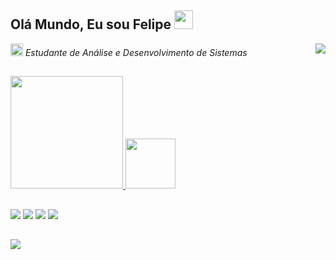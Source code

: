 ## Olá Mundo, Eu sou Felipe <img src=https://github.com/TheDudeThatCode/TheDudeThatCode/blob/master/Assets/gandalf_parrot.gif width="30">


<img align="right" src=https://c.tenor.com/_DOBjnGspYAAAAAM/code-coding.gif width-="190"> <img height="20em" src=https://github.com/TheDudeThatCode/TheDudeThatCode/blob/master/Assets/coin.gif width-="190"> *Estudante de Análise e Desenvolvimento de Sistemas* 


##

<div>
  <a href="https://github.com/Felipegcf14">
  <img height="180em" src="https://github-readme-stats.vercel.app/api?username=Felipegcf14&show_icons=true&theme=midnight-purple&include_all_commits=true&count_private=true"/>
  <img height="80em" src="https://github-readme-stats.vercel.app/api/top-langs/?username=Felipegcf14&show_icons=true&theme=midnight-purple">
</div>
  
##
  
<div> 
  <a href="https://www.linkedin.com/in/felipe-gabriel-10/" target="_blank"><img src="https://img.shields.io/badge/LinkedIn-0077B5?style=for-the-badge&logo=linkedin&logoColor=white" target="_blank"></a>
  <a href="https://instagram.com/felipegcf_" target="_blank"><img src="https://img.shields.io/badge/-Instagram-%23E4405F?style=for-the-badge&logo=instagram&logoColor=white" target="_blank"></a>
 	<a href="https://steamcommunity.com/id/FElip3gcf14/" target="_blank"><img src="https://img.shields.io/badge/Steam-000000?style=for-the-badge&logo=steam&logoColor=white"></a>
 <a href="https://open.spotify.com/user/22umbi5t5hnzoudlsy37brb3q?si=146ff368418b4699" target="_blank"><img src="https://img.shields.io/badge/Spotify-1ED760?&style=for-the-badge&logo=spotify&logoColor=white"></a> 
 <div>
   
##  
<img  src=https://github.com/TheDudeThatCode/TheDudeThatCode/blob/master/Assets/Mario_Gameplay.gif >
